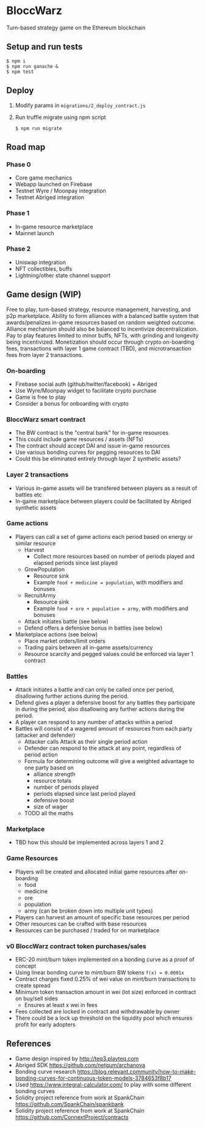 # BloccWarz
Turn-based strategy game on the Ethereum blockchain

## Setup and run tests
```
$ npm i
$ npm run ganache &
$ npm test
```
## Deploy
1. Modify params in `migrations/2_deploy_contract.js`
2. Run truffle migrate using npm script

       $ npm run migrate

## Road map

### Phase 0
- Core game mechanics
- Webapp launched on Firebase
- Testnet Wyre / Moonpay integration
- Testnet Abriged integration

### Phase 1
- In-game resource marketplace
- Mainnet launch

### Phase 2
- Uniswap integration
- NFT collectibles, buffs
- Lightning/other state channel support

## Game design (WIP)

Free to play, turn-based strategy, resource management, harvesting, and p2p marketplace.
Ability to form alliances with a balanced battle system that awards/penalizes in-game resources based on random weighted outcome. Alliance mechanism should also be balanced to incentivize decentralization.  Pay to play features limited to minor buffs, NFTs, with grinding and longevity being incentivized. Monetization should occur through crypto on-boarding fees, transactions with layer 1 game contract (TBD), and microtransaction fees from layer 2 transactions.

### On-boarding
- Firebase social auth (github/twitter/facebook) + Abriged
- Use Wyre/Moonpay widget to facilitate crypto purchase
- Game is free to play
- Consider a bonus for onboarding with crypto

### BloccWarz smart contract
- The BW contract is the "central bank" for in-game resources
- This could include game resources / assets (NFTs)
- The contract should accept DAI and issue in-game resources
- Use various bonding curves for pegging resources to DAI
- Could this be eliminated entirely through layer 2 synthetic assets?

### Layer 2 transactions
- Various in-game assets will be transfered between players as a result of battles etc
- In-game marketplace between players could be facilitated by Abriged synthetic assets

### Game actions
- Players can call a set of game actions each period based on energy or similar resource
  - Harvest
    - Collect more resources based on number of periods played and elapsed periods since last played
  - GrowPopulation
    - Resource sink
    - Example `food + medicine = population`, with modifiers and bonuses
  - RecruitArmy
    - Resource sink
    - Example `food + ore + population = army`, with modifiers and bonuses
  - Attack initiates battle (see below)
  - Defend offers a defensive bonus in battles (see below)
- Marketplace actions (see below)
  - Place market orders/limit orders
  - Trading pairs between all in-game assets/currency
  - Resource scarcity and pegged values could be enforced via layer 1 contract

### Battles
- Attack initiates a battle and can only be called once per period, disallowing further actions during the period.
- Defend gives a player a defensive boost for any battles they participate in during the period, also disallowing any further actions during the period.
- A player can respond to any number of attacks within a period
- Battles will consist of a wagered amount of resources from each party (attacker and defender)
  - Attacker calls Attack as their single period action
  - Defender can respond to the attack at any point, regardless of period action
  - Formula for determining outcome will give a weighted advantage to one party based on
    - alliance strength
    - resource totals
    - number of periods played
    - periods elapsed since last period played
    - defensive boost
    - size of wager
  - TODO all the maths

### Marketplace
- TBD how this should be implemented across layers 1 and 2

### Game Resources
- Players will be created and allocated initial game resources after on-boarding
  - food
  - medicine
  - ore
  - population
  - army (can be broken down into multiple unit types)
- Players can harvest an amount of specific base resources per period
- Other resources can be crafted with base resources
- Resources can be purchased / traded for on marketplace

### v0 BloccWarz contract token purchases/sales
- ERC-20 mint/burn token implemented on a bonding curve as a proof of concept
- Using linear bonding curve to mint/burn BW tokens `f(x) = 0.0001x`
- Contract charges fixed 0.25% of wei value on mint/burn transactions to create spread
- Minimum token transaction amount in wei (lot size) enforced in contract on buy/sell sides
  - Ensures at least x wei in fees
- Fees collected are locked in contract and withdrawable by owner
- There could be a lock up threshold on the liquidity pool which ensures profit for early adopters

## References
- Game design inspired by <http://teq3.playteq.com>
- Abriged SDK <https://github.com/netgum/archanova>
- Bonding curve research <https://blog.relevant.community/how-to-make-bonding-curves-for-continuous-token-models-3784653f8b17>
- Used <https://www.integral-calculator.com/> to play with some different bonding curves
- Solidity project reference from work at SpankChain <https://github.com/SpankChain/spankbank>
- Solidity project reference from work at SpankChain <https://github.com/ConnextProject/contracts>


